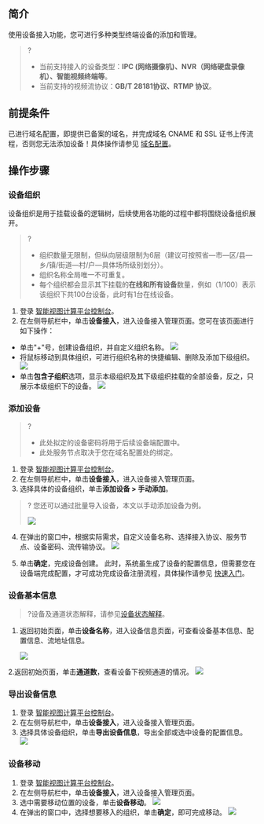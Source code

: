 
## 简介

使用设备接入功能，您可进行多种类型终端设备的添加和管理。

>?
>
>- 当前支持接入的设备类型：**IPC (网络摄像机)、NVR（网络硬盘录像机）、智能视频终端等**。
>- 当前支持的视频流协议：**GB/T 28181协议、RTMP 协议**。

## 前提条件

已进行域名配置，即提供已备案的域名，并完成域名 CNAME 和 SSL 证书上传流程，否则您无法添加设备！具体操作请参见 [域名配置]()。

## 操作步骤

### 设备组织

设备组织是用于挂载设备的逻辑树，后续使用各功能的过程中都将围绕设备组织展开。

>?
>
>- 组织数量无限制，但纵向层级限制为6层（建议可按照省—市—区/县—乡/镇/街道—村/户—具体场所级别划分）。
>- 组织名称全局唯一不可重复。
>- 每个组织都会显示其下挂载的**在线和所有设备**数量，例如（1/100）表示该组织下共100台设备，此时有1台在线设备。

1. 登录 [智能视图计算平台控制台](https://console.cloud.tencent.com/iss)。
2. 在左侧导航栏中，单击**设备接入**，进入设备接入管理页面。您可在该页面进行如下操作：

 - 单击"+"号，创建设备组织，并自定义组织名称。
   ![](https://qcloudimg.tencent-cloud.cn/raw/beb573a5e49c9c327ef952ff59d02c97.png)
 - 将鼠标移动到具体组织，可进行组织名称的快捷编辑、删除及添加下级组织。 
   ![](https://qcloudimg.tencent-cloud.cn/raw/893e3abbdda2871e34296f43913f26dc.png)
 - 单击**包含子组织**选项，显示本级组织及其下级组织挂载的全部设备，反之，只展示本级组织下的设备。
   ![](https://qcloudimg.tencent-cloud.cn/raw/4d66c22e6527f26ba93d6aa777d18b62.png)

### 添加设备

>?
>
>- 此处拟定的设备密码将用于后续设备端配置中。
>- 此处服务节点取决于您在域名配置处的绑定。

1. 登录 [智能视图计算平台控制台](https://console.cloud.tencent.com/iss)。
2. 在左侧导航栏中，单击**设备接入**，进入设备接入管理页面。
3. 选择具体的设备组织，单击**添加设备 > 手动添加**。

>? 您还可以通过批量导入设备，本文以手动添加设备为例。
>
>![](https://qcloudimg.tencent-cloud.cn/raw/201c19dba8c6bd62ae6815dfd99f6882.png)

4. 在弹出的窗口中，根据实际需求，自定义设备名称、选择接入协议、服务节点、设备密码、流传输协议。
   ![](https://qcloudimg.tencent-cloud.cn/raw/e4f660d0a566c749289132209dc1d199.png)

5. 单击**确定**，完成设备创建。
   此时，系统虽生成了设备的配置信息，但需要您在设备端完成配置，才可成功完成设备注册流程，具体操作请参见 [快速入门](https://cloud.tencent.com/document/product/1344/70084)。

  ### 设备基本信息

  > ?设备及通道状态解释，请参见[设备状态解释](https://cloud.tencent.com/document/product/1344/69830)。

  1. 返回初始页面，单击**设备名称**，进入设备信息页面，可查看设备基本信息、配置信息、流地址信息。

     ![](https://qcloudimg.tencent-cloud.cn/raw/79672b1ad8c290082fc5aa6f00a4c0b5.png)

  2.返回初始页面，单击**通道数**，查看设备下视频通道的情况。
  ![](https://qcloudimg.tencent-cloud.cn/raw/8cf6d558b32ac1102236f24321612090.png)

  

### 导出设备信息

1. 登录 [智能视图计算平台控制台](https://console.cloud.tencent.com/iss)。
2. 在左侧导航栏中，单击**设备接入**，进入设备接入管理页面。
3. 选择具体设备组织，单击**导出设备信息**，导出全部或选中设备的配置信息。
   ![](https://qcloudimg.tencent-cloud.cn/raw/ff11f1f5d3fb6894bc13b5a0c00755ad.png)

### 设备移动

1. 登录 [智能视图计算平台控制台](https://console.cloud.tencent.com/iss)。
2. 在左侧导航栏中，单击**设备接入**，进入设备接入管理页面。
3. 选中需要移动位置的设备，单击**设备移动**。
   ![](https://qcloudimg.tencent-cloud.cn/raw/f01569347a10ac1c102fef68657cce78.png)
4. 在弹出的窗口中，选择想要移入的组织，单击**确定**，即可完成移动。
   ![](https://qcloudimg.tencent-cloud.cn/raw/a3fbeb624b271fa0ba71c1c91240f82a.png)



